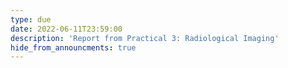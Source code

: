 ```yaml
---
type: due
date: 2022-06-11T23:59:00
description: 'Report from Practical 3: Radiological Imaging'
hide_from_announcments: true
---
```

